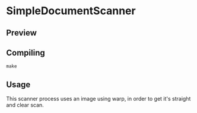 # SimpleDocumentScanner

## Preview

## Compiling
```
make
```

## Usage

This scanner process uses an image using warp, in order to get it's straight and clear scan.

